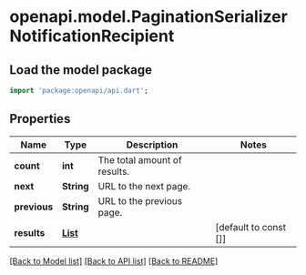 # openapi.model.PaginationSerializerNotificationRecipient

## Load the model package
```dart
import 'package:openapi/api.dart';
```

## Properties
Name | Type | Description | Notes
------------ | ------------- | ------------- | -------------
**count** | **int** | The total amount of results. | 
**next** | **String** | URL to the next page. | 
**previous** | **String** | URL to the previous page. | 
**results** | [**List<NotificationRecipient>**](NotificationRecipient.md) |  | [default to const []]

[[Back to Model list]](../README.md#documentation-for-models) [[Back to API list]](../README.md#documentation-for-api-endpoints) [[Back to README]](../README.md)


